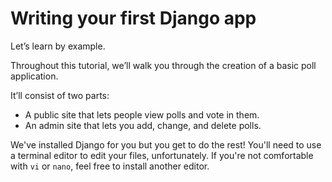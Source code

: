 # Writing your first Django app

Let’s learn by example.

Throughout this tutorial, we’ll walk you through the creation of a basic
poll application.

It’ll consist of two parts:

- A public site that lets people view polls and vote in them.
- An admin site that lets you add, change, and delete polls.

We've installed Django for you but you get to do the rest! You'll need
to use a terminal editor to edit your files, unfortunately. If you're
not comfortable with `vi` or `nano`, feel free to install another editor.